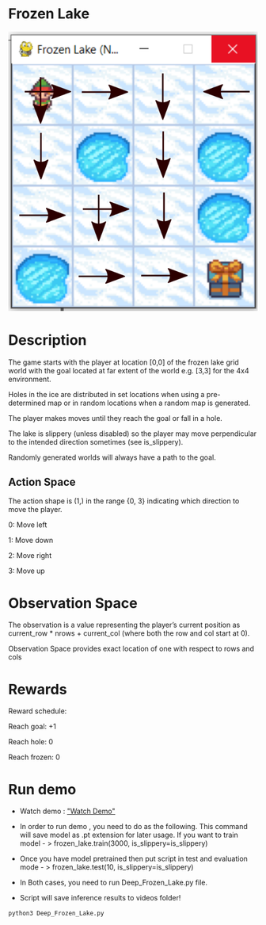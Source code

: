 # Frozen Lake
![Frozen Lake](demo.png)

# Description

The game starts with the player at location [0,0] of the frozen lake grid world with the goal located at far extent of the world e.g. [3,3] for the 4x4 environment.

Holes in the ice are distributed in set locations when using a pre-determined map or in random locations when a random map is generated.

The player makes moves until they reach the goal or fall in a hole.

The lake is slippery (unless disabled) so the player may move perpendicular to the intended direction sometimes (see is_slippery).

Randomly generated worlds will always have a path to the goal.


## Action Space

The action shape is (1,) in the range {0, 3} indicating which direction to move the player.

0: Move left

1: Move down

2: Move right

3: Move up

# Observation Space

The observation is a value representing the player’s current position as current_row * nrows + current_col (where both the row and col start at 0).

Observation Space provides exact location of one with respect to rows and cols


# Rewards
Reward schedule:

Reach goal: +1

Reach hole: 0

Reach frozen: 0

# Run demo
- Watch demo : ["Watch Demo"](https://youtu.be/Hf9rCg6Be1Q)
- In order to run demo , you need to do  as the following. This command will save model as .pt extension for later usage. If you want to train model - > frozen_lake.train(3000, is_slippery=is_slippery)
- Once you have model pretrained then put script in test and evaluation mode - >  frozen_lake.test(10, is_slippery=is_slippery)

- In Both cases, you need to run Deep_Frozen_Lake.py file. 

- Script will save inference results to videos folder!
```shell
python3 Deep_Frozen_Lake.py
```



